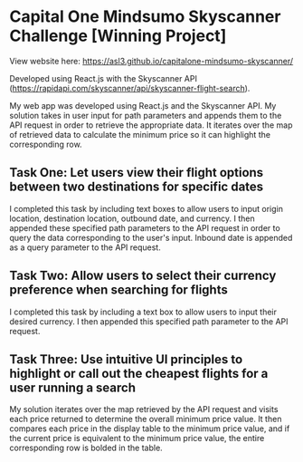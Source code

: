 # Capital One Mindsumo Skyscanner Challenge [Winning Project]
View website here: https://asl3.github.io/capitalone-mindsumo-skyscanner/

Developed using React.js with the Skyscanner API (https://rapidapi.com/skyscanner/api/skyscanner-flight-search). 

My web app was developed using React.js and the Skyscanner API. My solution takes in user input for path parameters and appends them to the API request in order to retrieve the appropriate data. It iterates over the map of retrieved data to calculate the minimum price so it can highlight the corresponding row.

## Task One: Let users view their flight options between two destinations for specific dates
I completed this task by including text boxes to allow users to input origin location, destination location, outbound date, and currency. I then appended these specified path parameters to the API request in order to query the data corresponding to the user's input. Inbound date is appended as a query parameter to the API request.

## Task Two: Allow users to select their currency preference when searching for flights
I completed this task by including a text box to allow users to input their desired currency. I then appended this specified path parameter to the API request.

## Task Three: Use intuitive UI principles to highlight or call out the cheapest flights for a user running a search
My solution iterates over the map retrieved by the API request and visits each price returned to determine the overall minimum price value. It then compares each price in the display table to the minimum price value, and if the current price is equivalent to the minimum price value, the entire corresponding row is bolded in the table.


